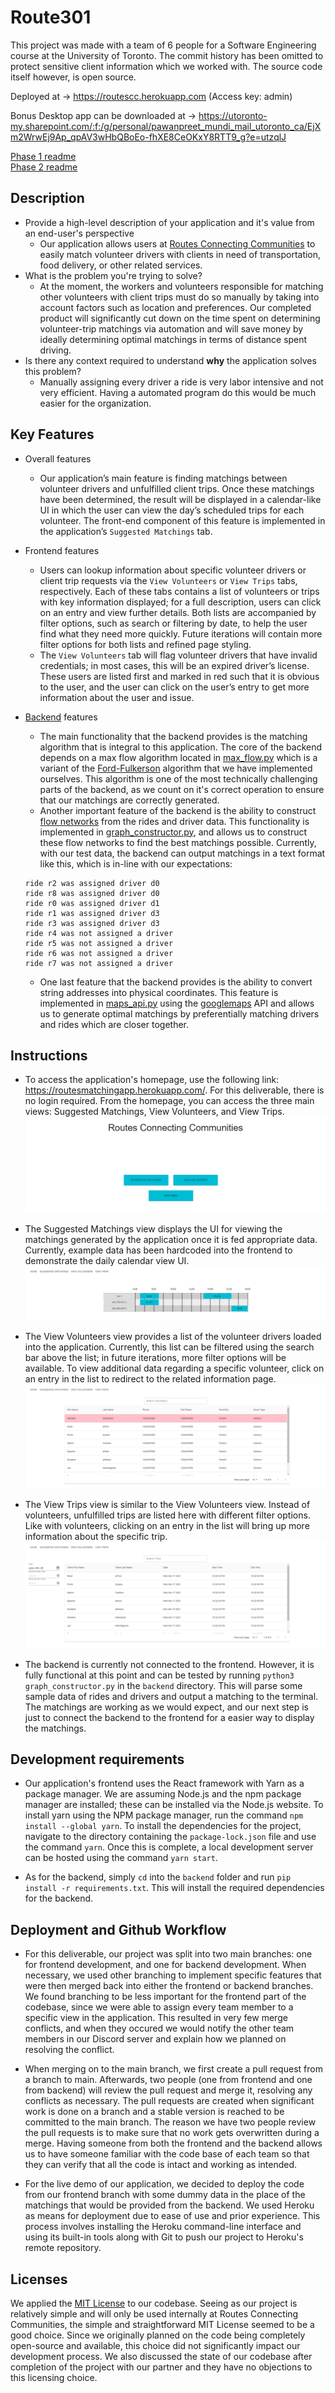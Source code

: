 # Route301

This project was made with a team of 6 people for a Software Engineering course at the University of Toronto. The commit history has been omitted to protect sensitive client information which we worked with. The source code itself however, is open source.

Deployed at -> https://routescc.herokuapp.com (Access key: admin)

Bonus Desktop app can be downloaded at -> https://utoronto-my.sharepoint.com/:f:/g/personal/pawanpreet_mundi_mail_utoronto_ca/EjXm2WrwEj9Ap_qpAV3wHbQBoEo-fhXE8CeOKxY8RTT9_g?e=utzqlJ

[Phase 1 readme](https://github.com/csc301-winter-2021/team-project-9-routes-connecting-communities/blob/main/deliverables/deliverable-1/planning.md)  
[Phase 2 readme](https://github.com/csc301-winter-2021/team-project-9-routes-connecting-communities/blob/main/deliverables/deliverable-2/iteration-02-review.md)

## Description 
 * Provide a high-level description of your application and it's value from an end-user's perspective
    - Our application allows users at [Routes Connecting Communities](https://www.routescc.org/) to easily match
    volunteer drivers with clients in need of transportation, food delivery, or other related services.
 * What is the problem you're trying to solve?
    - At the moment, the workers and volunteers responsible for matching other volunteers with client trips must do
    so manually by taking into account factors such as location and preferences. Our completed product will
    significantly cut down on the time spent on determining volunteer-trip matchings via automation and will
    save money by ideally determining optimal matchings in terms of distance spent driving.
 * Is there any context required to understand **why** the application solves this problem?
    - Manually assigning every driver a ride is very labor intensive and not very efficient. Having a automated
    program do this would be much easier for the organization.


## Key Features
- Overall features
    - Our application’s main feature is finding matchings between volunteer drivers and unfulfilled client trips. Once
    these matchings have been determined, the result will be displayed in a calendar-like UI in which the user can view
    the day’s scheduled trips for each volunteer. The front-end component of this feature is implemented in the
    application’s `Suggested Matchings` tab.

- Frontend features
    - Users can lookup information about specific volunteer drivers or client trip requests via the `View Volunteers`
    or `View Trips` tabs, respectively. Each of these tabs contains a list of volunteers or trips with key information
    displayed; for a full description, users can click on an entry and view further details. Both lists are accompanied
    by filter options, such as search or filtering by date, to help the user find what they need more quickly.
    Future iterations will contain more filter options for both lists and refined page styling.
    - The `View Volunteers` tab will flag volunteer drivers that have invalid credentials; in most cases, this will be
    an expired driver’s license. These users are listed first and marked in red such that it is obvious to the user,
    and the user can click on the user’s entry to get more information about the user and issue.

- [Backend](https://github.com/csc301-winter-2021/team-project-9-routes-connecting-communities/tree/main/backend) features
    - The main functionality that the backend provides is the matching algorithm that is integral to this application.
    The core of the backend depends on a max flow algorithm located in
    [max_flow.py](https://github.com/csc301-winter-2021/team-project-9-routes-connecting-communities/blob/main/backend/max_flow.py)
    which is a variant of the [Ford-Fulkerson](https://en.wikipedia.org/wiki/Ford%E2%80%93Fulkerson_algorithm)
    algorithm that we have implemented ourselves. This algorithm is one of the most technically challenging parts of the
    backend, as we count on it's correct operation to ensure that our matchings are correctly generated.
    - Another important feature of the backend is the ability to construct [flow networks](https://en.wikipedia.org/wiki/Flow_network)
    from the rides and driver data. This functionality is implemented in
    [graph_constructor.py](https://github.com/csc301-winter-2021/team-project-9-routes-connecting-communities/blob/main/backend/graph_constructor.py),
    and allows us to construct these flow networks to find the best matchings possible. Currently, with our test data,
    the backend can output matchings in a text format like this, which is in-line with our expectations:
    ```text
    ride r2 was assigned driver d0
    ride r8 was assigned driver d0
    ride r0 was assigned driver d1
    ride r1 was assigned driver d3
    ride r3 was assigned driver d3
    ride r4 was not assigned a driver
    ride r5 was not assigned a driver
    ride r6 was not assigned a driver
    ride r7 was not assigned a driver
    ```
    - One last feature that the backend provides is the ability to convert string addresses into physical coordinates.
    This feature is implemented in
    [maps_api.py](https://github.com/csc301-winter-2021/team-project-9-routes-connecting-communities/blob/main/backend/maps_api.py)
    using the [googlemaps](https://github.com/googlemaps/google-maps-services-python) API and allows us to generate optimal
    matchings by preferentially matching drivers and rides which are closer together.


## Instructions

*	To access the application's homepage, use the following link: https://routesmatchingapp.herokuapp.com/.
    For this deliverable, there is no login required. From the homepage, you can access the three main views:
    Suggested Matchings, View Volunteers, and View Trips.
    ![Suggested Matchings](deliverables/images/d2_homepage.PNG)
*	The Suggested Matchings view displays the UI for viewing the matchings generated by the application once it is
    fed appropriate data. Currently, example data has been hardcoded into the frontend to demonstrate the daily calendar view UI.
    ![Suggested Matchings](deliverables/images/d2_suggested.PNG)
*	The View Volunteers view provides a list of the volunteer drivers loaded into the application.
    Currently, this list can be filtered using the search bar above the list; in future iterations, more filter options
    will be available. To view additional data regarding a specific volunteer, click on an entry in the list to redirect
    to the related information page.
    ![Suggested Matchings](deliverables/images/d2_volunteers.PNG)
*	The View Trips view is similar to the View Volunteers view. Instead of volunteers, unfulfilled trips are listed
    here with different filter options. Like with volunteers, clicking on an entry in the list will bring up more
    information about the specific trip.
    ![Suggested Matchings](deliverables/images/d2_trips.PNG)

*   The backend is currently not connected to the frontend. However, it is fully functional at this point and can be
    tested by running `python3 graph_constructor.py` in the `backend` directory. This will parse some sample data
    of rides and drivers and output a matching to the terminal. The matchings are working as we would expect, and our
    next step is just to connect the backend to the frontend for a easier way to display the matchings.
 
 
## Development requirements
*	Our application's frontend uses the React framework with Yarn as a package manager.
    We are assuming Node.js and the npm package manager are installed; these can be installed via the Node.js website.
    To install yarn using the NPM package manager, run the command `npm install --global yarn`.
    To install the dependencies for the project, navigate to the directory containing the `package-lock.json` file
    and use the command `yarn`. Once this is complete, a local development server can be hosted using the command `yarn start`.
 
*	As for the backend, simply `cd` into the `backend` folder and run `pip install -r requirements.txt`. This will
    install the required dependencies for the backend.

 
 ## Deployment and Github Workflow

*   For this deliverable, our project was split into two main branches: one for frontend development, and one for
    backend development. 
	When necessary, we used other branching to implement specific features that were then merged back into either
	the frontend or backend branches. 
	We found branching to be less important for the frontend part of the codebase, since we were able to assign
	every team member to a specific view in the application. 
	This resulted in very few merge conflicts, and when they occured we would notify the other team members in our
	Discord server and explain how we planned on resolving the conflict.

*   When merging on to the main branch, we first create a pull request from a branch to main. Afterwards, two people
    (one from frontend and one from backend) will review the pull request and merge it, resolving any conflicts as necessary.
    The pull requests are created when significant work is done on a branch and a stable version is reached to be committed
    to the main branch. The reason we have two people review the pull requests is to make sure that no work gets overwritten
    during a merge. Having someone from both the frontend and the backend allows us to have someone familiar with the code
    base of each team so that they can verify that all the code is intact and working as intended.
	
*   For the live demo of our application, we decided to deploy the code from our frontend branch with some dummy
    data in the place of the matchings that would be provided from the backend. We used Heroku as means for deployment
    due to ease of use and prior experience. This process involves installing the Heroku command-line
	interface and using its built-in tools along with Git to push our project to Heroku's remote repository.


 ## Licenses 

We applied the [MIT License](https://github.com/csc301-winter-2021/team-project-9-routes-connecting-communities/blob/main/LICENSE)
to our codebase. Seeing as our project is relatively simple and will only be used
internally at Routes Connecting Communities, the simple and straightforward MIT License seemed to be a good choice.
Since we originally planned on the code being completely open-source and available, this choice did not significantly
impact our development process. We also discussed the state of our codebase after completion of the project
with our partner and they have no objections to this licensing choice.
